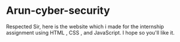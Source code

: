 # Arun-cyber-security
Respected Sir, here is the website which i made for the internship assignment using HTML , CSS , and JavaScript.
I hope so you'll like it.
